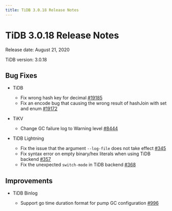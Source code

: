```yaml
---
title: TiDB 3.0.18 Release Notes
---
```


# TiDB 3.0.18 Release Notes

Release date: August 21, 2020

TiDB version: 3.0.18

## Bug Fixes

+ TiDB

    - Fix wrong hash key for decimal [#19185](https://github.com/pingcap/tidb/pull/19185)
    - Fix an encode bug that causing the wrong result of hashJoin with set and enum [#19172](https://github.com/pingcap/tidb/pull/19172)

+ TiKV

    - Change GC failure log to Warning level [#8444](https://github.com/tikv/tikv/pull/8444)

+ TiDB Lightning

    - Fix the issue that the argument `--log-file` does not take effect [#345](https://github.com/pingcap/tidb-lightning/pull/345)
    - Fix syntax error on empty binary/hex literals when using TiDB backend [#357](https://github.com/pingcap/tidb-lightning/pull/357)
    - Fix the unexpected `switch-mode` in TiDB backend [#368](https://github.com/pingcap/tidb-lightning/pull/368)

## Improvements

+ TiDB Binlog

    - Support go time duration format for pump GC configuration [#996](https://github.com/pingcap/tidb-binlog/pull/996)
